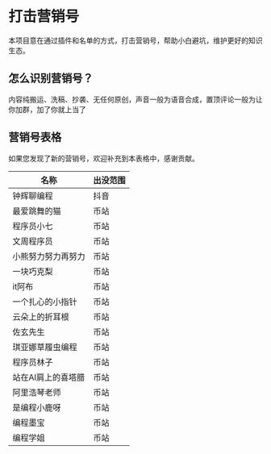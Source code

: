 # 打击营销号

本项目意在通过插件和名单的方式，打击营销号，帮助小白避坑，维护更好的知识生态。

## 怎么识别营销号？

内容纯搬运、洗稿、抄袭、无任何原创，声音一般为语音合成，置顶评论一般为让你加群，加了你就上当了

## 营销号表格

如果您发现了新的营销号，欢迎补充到本表格中，感谢贡献。



| 名称               | 出没范围 |
| ------------------ | -------- |
| 钟辉聊编程        | 抖音     |
| 最爱跳舞的猫         | 币站     |
| 程序员小七         | 币站     |
| 文周程序员         | 币站     |
| 小熊努力努力再努力 | 币站     |
| 一块巧克梨         | 币站     |
| it阿布             | 币站     |
| 一个扎心的小指针   | 币站     |
| 云朵上的折耳根     | 币站     |
| 佐玄先生           | 币站     |
| 琪亚娜草履虫编程   | 币站     |
| 程序员林子         | 币站     |   
| 站在AI肩上的喜塔腊 | 币站 |
| 阿里浩琴老师   | 币站 |
| 是编程小鹿呀   | 币站 |
| 编程墨宝      | 币站 |
| 编程学姐      | 币站 |



